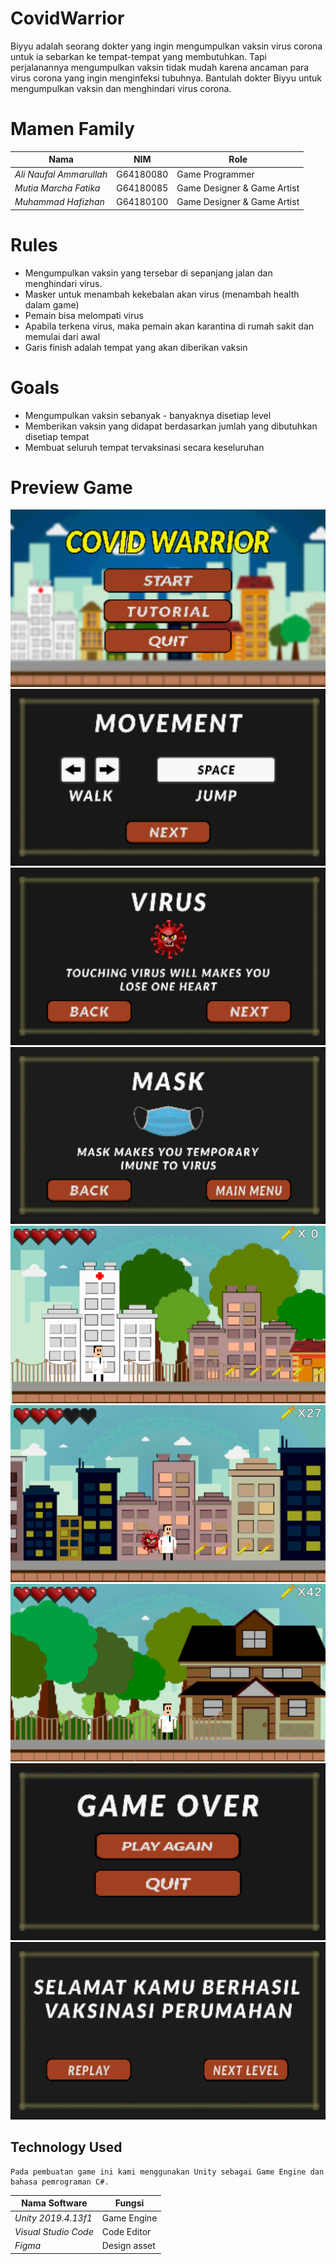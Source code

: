 # CovidWarrior
Biyyu adalah seorang dokter yang ingin mengumpulkan vaksin virus corona untuk ia sebarkan ke tempat-tempat yang membutuhkan. Tapi perjalanannya mengumpulkan vaksin tidak mudah karena ancaman para virus corona yang ingin menginfeksi tubuhnya. Bantulah dokter Biyyu untuk mengumpulkan vaksin dan menghindari virus corona. 

# Mamen Family

| Nama       | NIM  | Role
| -------------------- | ----------- |  ----------- |
| *Ali Naufal Ammarullah*  | G64180080 |  Game Programmer |
| *Mutia Marcha Fatika* | G64180085 | Game Designer & Game Artist |
| *Muhammad Hafizhan* | G64180100 | Game Designer & Game Artist |

# Rules
- Mengumpulkan vaksin yang tersebar di sepanjang jalan dan menghindari virus.
- Masker untuk menambah kekebalan akan virus (menambah health dalam game)
- Pemain bisa melompati virus
- Apabila terkena virus, maka pemain akan karantina di rumah sakit dan memulai dari awal
- Garis finish adalah tempat yang akan diberikan vaksin 

# Goals
- Mengumpulkan vaksin sebanyak - banyaknya disetiap level
- Memberikan vaksin yang didapat berdasarkan jumlah yang dibutuhkan disetiap tempat
- Membuat seluruh tempat tervaksinasi secara keseluruhan

# Preview Game
![](Preview%20Game/1.png)
![](Preview%20Game/2.png)
![](Preview%20Game/3.png)
![](Preview%20Game/4.png)
![](Preview%20Game/5.png)
![](Preview%20Game/6.png)
![](Preview%20Game/8.png)
![](Preview%20Game/9.png)
![](Preview%20Game/10.png)

## Technology Used

	Pada pembuatan game ini kami menggunakan Unity sebagai Game Engine dan bahasa pemrograman C#.

| Nama Software        | Fungsi      |
| -------------------- | ----------- |
| *Unity 2019.4.13f1*  | Game Engine |
| *Visual Studio Code* | Code Editor |
| *Figma* | Design asset |
